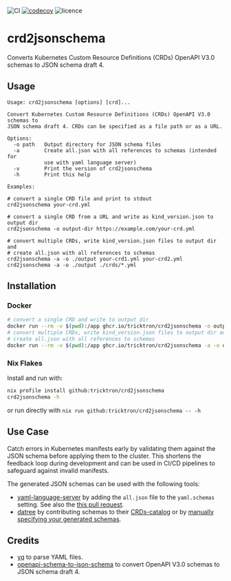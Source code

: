 ![CI](https://github.com/tricktron/crd2jsonschema/actions/workflows/main.yml/badge.svg)
[![codecov](https://codecov.io/gh/tricktron/crd2jsonschema/branch/main/graph/badge.svg?token=H2WRI0VUCQ)](https://codecov.io/gh/tricktron/crd2jsonschema)
![licence](https://img.shields.io/github/license/tricktron/crd2jsonschema?color=blue)

# crd2jsonschema

Converts Kubernetes Custom Resource Definitions (CRDs) OpenAPI V3.0 schemas to JSON schema draft 4.

## Usage

```console
Usage: crd2jsonschema [options] [crd]...

Convert Kubernetes Custom Resource Definitions (CRDs) OpenAPI V3.0 schemas to 
JSON schema draft 4. CRDs can be specified as a file path or as a URL.

Options:
  -o path   Output directory for JSON schema files
  -a        Create all.json with all references to schemas (intended for 
            use with yaml language server)
  -v        Print the version of crd2jsonschema
  -h        Print this help

Examples:

# convert a single CRD file and print to stdout
crd2jsonschema your-crd.yml

# convert a single CRD from a URL and write as kind_version.json to output dir 
crd2jsonschema -o output-dir https://example.com/your-crd.yml

# convert multiple CRDs, write kind_version.json files to output dir and
# create all.json with all references to schemas
crd2jsonschema -a -o ./output your-crd1.yml your-crd2.yml
crd2jsonschema -a -o ./output ./crds/*.yml
```

## Installation

### Docker

```bash
# convert a single CRD and write to output dir
docker run --rm -v $(pwd):/app ghcr.io/tricktron/crd2jsonschema -o output your-crd.yaml
# convert multiple CRDs, write kind_version.json files to output dir and
# create all.json with all references to schemas
docker run --rm -v $(pwd):/app ghcr.io/tricktron/crd2jsonschema -a -o output crds/*.crd.yml
```

### Nix Flakes

Install and run with:

```bash
nix profile install github:tricktron/crd2jsonschema
crd2jsonschema -h
```

or run directly with `nix run github:tricktron/crd2jsonschema -- -h`

## Use Case

Catch errors in Kubernetes manifests early by validating them against the JSON 
schema before applying them to the cluster. This shortens the feedback
loop during development and can be used in CI/CD pipelines to safeguard against
invalid manifests.

The generated JSON schemas can be used with the following tools:
- [yaml-language-server](https://github.com/redhat-developer/yaml-language-server)
by adding the `all.json` file to the `yaml.schemas` setting. See also the
[this pull request](https://github.com/redhat-developer/yaml-language-server/pull/841).
- [datree](https://github.com/datreeio/datree) by contributing schemas to their
[CRDs-catalog](https://github.com/datreeio/CRDs-catalog) or by 
[manually specifying your generated schemas](https://hub.datree.io/cli/schema-validation#crd-support).

## Credits

- [yq](https://github.com/mikefarah/yq) to parse YAML files.
- [openapi-schema-to-json-schema](https://github.com/openapi-contrib/openapi-schema-to-json-schema)
to convert OpenAPI V3.0 schemas to JSON schema draft 4.